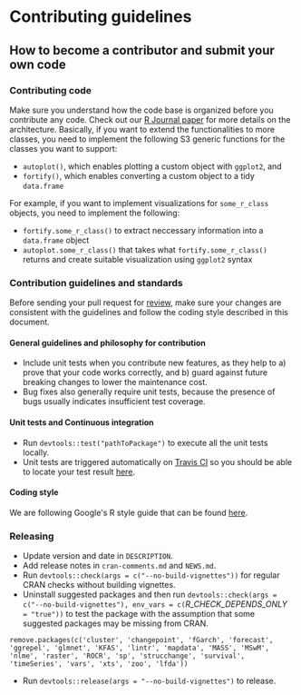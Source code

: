 # Contributing guidelines

## How to become a contributor and submit your own code

### Contributing code

Make sure you understand how the code base is organized before you contribute any code. Check out our [R Journal paper](https://journal.r-project.org/archive/2016-2/tang-horikoshi-li.pdf) for more details on the architecture. Basically, if you want to extend the functionalities to more classes, you need to implement the following S3 generic functions for the classes you want to support:

* `autoplot()`, which enables plotting a custom object with `ggplot2`, and
* `fortify()`, which enables converting a custom object to a tidy `data.frame`

For example, if you want to implement visualizations for `some_r_class` objects, you need to implement the following:

* `fortify.some_r_class()` to extract neccessary information into a `data.frame` object
* `autoplot.some_r_class()` that takes what `fortify.some_r_class()` returns and create suitable visualization using `ggplot2` syntax


### Contribution guidelines and standards

Before sending your pull request for
[review](https://github.com/sinhrks/ggfortify/pulls),
make sure your changes are consistent with the guidelines and follow the
coding style described in this document.

#### General guidelines and philosophy for contribution

* Include unit tests when you contribute new features, as they help to
  a) prove that your code works correctly, and b) guard against future breaking
  changes to lower the maintenance cost.
* Bug fixes also generally require unit tests, because the presence of bugs
  usually indicates insufficient test coverage.

#### Unit tests and Continuous integration

* Run `devtools::test("pathToPackage")` to execute all the unit tests locally.
* Unit tests are triggered automatically on [Travis CI](https://travis-ci.org) so you should be able to locate your test result [here](https://travis-ci.org/sinhrks/ggfortify/pull_requests). 

#### Coding style

We are following Google's R style guide that can be found [here](https://google.github.io/styleguide/Rguide.xml).

### Releasing

* Update version and date in `DESCRIPTION`.
* Add release notes in `cran-comments.md` and `NEWS.md`.
* Run `devtools::check(args = c("--no-build-vignettes"))` for regular CRAN checks without building vignettes.
* Uninstall suggested packages and then run `devtools::check(args = c("--no-build-vignettes"), env_vars = c(`_R_CHECK_DEPENDS_ONLY_` = "true"))` to test the package with the assumption that some suggested packages may be missing from CRAN.
```
remove.packages(c('cluster', 'changepoint', 'fGarch', 'forecast', 'ggrepel', 'glmnet', 'KFAS', 'lintr', 'mapdata', 'MASS', 'MSwM', 'nlme', 'raster', 'ROCR', 'sp', 'strucchange', 'survival', 'timeSeries', 'vars', 'xts', 'zoo', 'lfda'))
```
* Run `devtools::release(args = "--no-build-vignettes")` to release.
